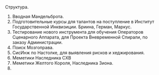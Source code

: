 Структура.
1. Вводная Мандельброта.
2. Подготовительные курсы для талантов на поступление в Институт Государственной Инквизиции. Бриина, Герман, Маркус.
3. Тестирование нового инструмента для обучения Операторов Сценарного Аппарата, для Проекта Вневременной Спирали, по заказу Администрации.
4. Поиск Мозгоправа.
5. СисИнж по Настолке, для выявления рисков и хеджирования.
6. Меметики Наследника СХВ
7. Меметики Желтого Короля, Наследника Зиона.
8. 